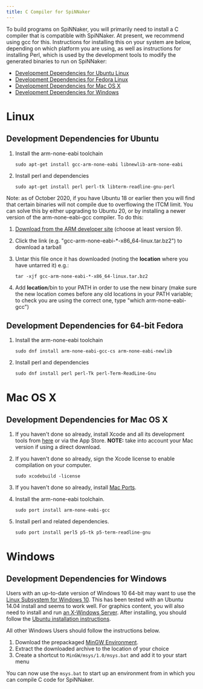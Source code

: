 ```yaml
---
title: C Compiler for SpiNNaker
---
```

To build programs on SpiNNaker, you will primarily need to install a C compiler that is compatible with SpiNNaker.  At present, we recommend using gcc for this.  Instructions for installing this on your system are below, depending on which platform you are using, as well as instructions for installing Perl, which is used by the development tools to modify the generated binaries to run on SpiNNaker:

 * [Development Dependencies for Ubuntu Linux](#UbuntuDev)
 * [Development Dependencies for Fedora Linux](#FedoraDev)
 * [Development Dependencies for Mac OS X](#MacOSXDev)
 * [Development Dependencies for Windows](#WindowsDev)

# Linux

## <a name="UbuntuDev"></a> Development Dependencies for Ubuntu

1. Install the arm-none-eabi toolchain

       sudo apt-get install gcc-arm-none-eabi libnewlib-arm-none-eabi

1. Install perl and dependencies

       sudo apt-get install perl perl-tk libterm-readline-gnu-perl

Note: as of October 2020, if you have Ubuntu 18 or earlier then you will find that certain binaries will not compile due to overflowing the ITCM limit.  You can solve this by either upgrading to Ubuntu 20, or by installing a newer version of the arm-none-eabi-gcc compiler.  To do this:

1. [Download from the ARM developer site](https://developer.arm.com/tools-and-software/open-source-software/developer-tools/gnu-toolchain/gnu-rm/downloads) (choose at least version 9).

1. Click the link (e.g. "gcc-arm-none-eabi-*-x86_64-linux.tar.bz2") to download a tarball

1. Untar this file once it has downloaded (noting the **location** where you have untarred it) e.g.:

       tar -xjf gcc-arm-none-eabi-*-x86_64-linux.tar.bz2

1. Add **location**/bin to your PATH in order to use the new binary (make sure the new location comes before any old locations in your PATH variable; to check you are using the correct one, type "which arm-none-eabi-gcc")

## <a name="FedoraDev"></a> Development Dependencies for 64-bit Fedora

1. Install the arm-none-eabi toolchain

       sudo dnf install arm-none-eabi-gcc-cs arm-none-eabi-newlib

1. Install perl and dependencies

       sudo dnf install perl perl-Tk perl-Term-ReadLine-Gnu

# Mac OS X

## <a name="MacOSXDev"></a> Development Dependencies for Mac OS X

1. If you haven't done so already, install Xcode and all its development tools from [here](https://developer.apple.com/xcode/downloads/) or via the App Store. **NOTE:** take into account your Mac version if using a direct download.

1. If you haven't done so already, sign the Xcode license to enable compilation on your computer.

       sudo xcodebuild -license

1. If you haven't done so already, install [Mac Ports](https://www.macports.org/install.php).

1. Install the arm-none-eabi toolchain.

       sudo port install arm-none-eabi-gcc

1. Install perl and related dependencies.

       sudo port install perl5 p5-tk p5-term-readline-gnu

# Windows

## <a name="WindowsDev"></a> Development Dependencies for Windows

Users with an up-to-date version of Windows 10 64-bit may want to use the [Linux Subsystem for Windows 10](https://msdn.microsoft.com/en-gb/commandline/wsl/install_guide?f=255&MSPPError=-2147217396).  This has been tested with an Ubuntu 14.04 install and seems to work well.
For graphics content, you will also need to install and run [an X-Windows Server](https://sourceforge.net/projects/xming/).
After installing, you should follow the [Ubuntu installation instructions](#UbuntuDev).

All other Windows Users should follow the instructions below.

1. Download the prepackaged [MinGW Environment](https://github.com/SpiNNakerManchester/SpiNNakerManchester.github.io/releases/download/v1.0-win-dev/MinGW.zip).
1. Extract the downloaded archive to the location of your choice
1. Create a shortcut to `MinGW/msys/1.0/msys.bat` and add it to your start menu

You can now use the `msys.bat` to start up an environment from in which you can compile C code for SpiNNaker.